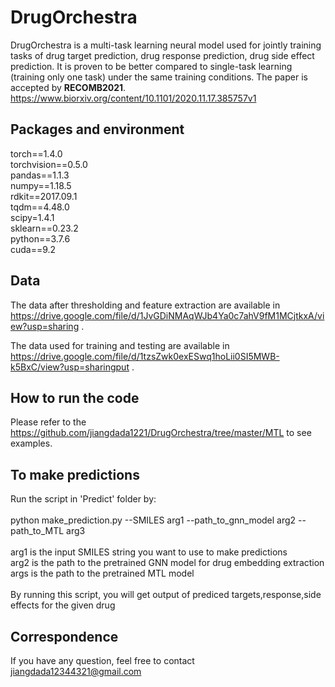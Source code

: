 # DrugOrchestra
DrugOrchestra is a multi-task learning neural model used for jointly training tasks of drug target prediction, drug response prediction, drug side effect prediction. It is proven to be better compared to single-task learning (training only one task) under the same training conditions. The paper is accepted by **RECOMB2021**. https://www.biorxiv.org/content/10.1101/2020.11.17.385757v1

## Packages and environment
torch==1.4.0 <br />
torchvision==0.5.0 <br />
pandas==1.1.3 <br />
numpy==1.18.5 <br />
rdkit==2017.09.1 <br />
tqdm==4.48.0 <br />
scipy=1.4.1 <br />
sklearn==0.23.2 <br />
python==3.7.6<br />
cuda==9.2

## Data
The data after thresholding and feature extraction are available in <br /> 
https://drive.google.com/file/d/1JvGDiNMAqWJb4Ya0c7ahV9fM1MCjtkxA/view?usp=sharing .
 <br />

The data used for training and testing are available in <br />
https://drive.google.com/file/d/1tzsZwk0exESwq1hoLii0SI5MWB-k5BxC/view?usp=sharingput . <br />

## How to run the code
Please refer to the https://github.com/jiangdada1221/DrugOrchestra/tree/master/MTL to see examples. <br />

## To make predictions
Run the script in 'Predict' folder by: <br />
<br />
python make_prediction.py --SMILES arg1 --path_to_gnn_model arg2 --path_to_MTL arg3 <br />
<br />
arg1 is the input SMILES string you want to use to make predictions <br />
arg2 is the path to the pretrained GNN model for drug embedding extraction <br />
args is the path to the pretrained MTL model <br /> <br />
By running this script, you will get output of prediced targets,response,side effects for the given drug <br />


## Correspondence
If you have any question, feel free to contact jiangdada12344321@gmail.com
